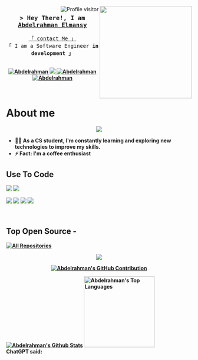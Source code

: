 <img width="250" align="right" src="https://c.tenor.com/_DOBjnGspYAAAAAM/code-coding.gif">
<a href="https://komarev.com/ghpvc/?username=abdelrahman20044">
  <img align="right" src="https://komarev.com/ghpvc/?username=abdelrahman20044&label=Visitors&color=0e75b6&style=flat" alt="Profile visitor" />
</a>

<!-- Intro  -->
<h3 align="center">
        <samp>&gt; Hey There!, I am
                <b><a target="_blank" href="https://github.com/abdelrahman20044">Abdelrahman Elmansy</a></b>
        </samp>
</h3>

<p align="center"> 
  <samp>
    <a href="https://t.me/abdelrahman20044">「 contact Me 」</a>
    <br>
    「 I am a Software Engineer <b>in development<b> 」
    <br>
    <br>
  </samp>
</p>

<p align="center">
 <a href="https://www.linkedin.com/in/abdelrahman-elmansy-b492942b7/" target="_blank">
  <img src="https://img.shields.io/badge/Abdelrahman-0077B5?style=for-the-badge&logo=linkedin&logoColor=white" alt="Abdelrahman"/>
 </a>
 <a href="https://x.com/abdo72_elmansy" target="_blank">
  <img src="https://img.shields.io/badge/Abdelrahman-1DA1F2?style=for-the-badge&logo=twitter&logoColor=white" />
 </a>
 <a href="https://instagram.com/abdelrahman_elmansy" target="_blank">
  <img src="https://img.shields.io/badge/Abdelrahman-fe4164?style=for-the-badge&logo=instagram&logoColor=white" alt="Abdelrahman" />
 </a> 
 <a href="https://facebook.com/abdalrahman.mohamed.332" target="_blank">
  <img src="https://img.shields.io/badge/Abdelrahman-20BEFF?&style=for-the-badge&logo=facebook&logoColor=white" alt="Abdelrahman"  />
  </a> 
</p>
<br />

<!-- About Section -->
 # About me
 
<p align="center">
  <a href="https://github.com/DenverCoder1/readme-typing-svg"><img src="https://readme-typing-svg.herokuapp.com/?lines=Back-End%20web%20developer;Always%20learning%20new%20things&font=Fira%20Code&center=true&width=440&height=45&color=f75c7e&vCenter=true&size=22"></a>
</p> 

<!--- 🏢 I'm a Software Engineer -->
- 👨‍💻 As a CS student, I'm constantly learning and exploring new technologies to improve my skills.
- ⚡  Fact: I'm a coffee enthusiast

## Use To Code

<p align="left">
  <img src="https://img.shields.io/badge/HTML5-E34F26?style=for-the-badge&logo=html5&logoColor=white">
  <img src="https://img.shields.io/badge/CSS3-1572B6?style=for-the-badge&logo=css3&logoColor=white">
</p>
<p align="left">
  <img src="https://img.shields.io/badge/C%23-239120?style=for-the-badge&logo=c-sharp&logoColor=white">
  <img src="https://img.shields.io/badge/C%2B%2B-00599C?style=for-the-badge&logo=c%2B%2B&logoColor=white">
  <img src="https://img.shields.io/badge/Visual_Studio-0078d7?style=for-the-badge&logo=visual%20studio&logoColor=white">
  <img src="https://img.shields.io/badge/Git-F05032?style=for-the-badge&logo=git&logoColor=white">
</p>

<br/>

## Top Open Source -
<p align="left">
  <a href="https://github.com/abdelrahman20044?tab=repositories" target="_blank"><img alt="All Repositories" title="All Repositories" src="https://img.shields.io/badge/-All%20Repos-2962FF?style=for-the-badge&logo=koding&logoColor=white"/></a>

<p align="center">
  <a href="https://github.com/">
    <img src="https://streak-stats.demolab.com?user=abdelrahman20044&theme=onedark-duo&hide_border=true)](https://git.io/streak-stats"/>
  </a>
</p>

<p align="center">
  <a href="https://github.com/abdelrahman20044">
    <img src="https://github-profile-summary-cards.vercel.app/api/cards/profile-details?username=abdelrahman20044&theme=onedark" alt="Abdelrahman's GitHub Contribution"/>
  </a>
</p>

<a> 
    <a href="https://github.com/abdelrahman20044"><img alt="Abdelrahman's Github Stats" src="https://github-readme-stats.vercel.app/api?username=abdelrahman20044&theme=onedark&show_icons=true&hide_border=true&count_private=true" /></a>
  <a href="https://github.com/abdelrahman20044"><img alt="Abdelrahman's Top Languages" src="https://github-readme-stats.vercel.app/api/top-langs/?username=abdelrahman20044&theme=onedark&show_icons=true&hide_border=true&layout=compact" height=192px/></a>
  <br/>
</a>
ChatGPT said:
​
